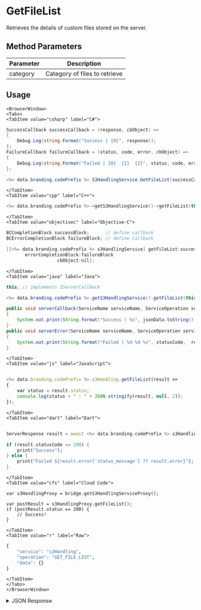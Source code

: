 # GetFileList

Retrieves the details of custom files stored on the server.

<PartialServop service_name="s3Handling" operation_name="GET_FILE_LIST" />

## Method Parameters
Parameter | Description
--------- | -----------
category | Category of files to retrieve

## Usage

```mdx-code-block
<BrowserWindow>
<Tabs>
<TabItem value="csharp" label="C#">
```

```csharp
SuccessCallback successCallback = (response, cbObject) =>
{
    Debug.Log(string.Format("Success | {0}", response));
};
FailureCallback failureCallback = (status, code, error, cbObject) =>
{
    Debug.Log(string.Format("Failed | {0}  {1}  {2}", status, code, error));
};

<%= data.branding.codePrefix %>.S3HandlingService.GetFileList(successCallback, failureCallback);
```

```mdx-code-block
</TabItem>
<TabItem value="cpp" label="C++">
```

```cpp
<%= data.branding.codePrefix %>->getS3HandlingService()->getFileList(this);
```

```mdx-code-block
</TabItem>
<TabItem value="objectivec" label="Objective-C">
```

```objectivec
BCCompletionBlock successBlock;      // define callback
BCErrorCompletionBlock failureBlock; // define callback

[[<%= data.branding.codePrefix %> s3HandlingService] getFileList:successBlock
       errorCompletionBlock:failureBlock
                   cbObject:nil];
```

```mdx-code-block
</TabItem>
<TabItem value="java" label="Java">
```

```java
this; // implements IServerCallback

<%= data.branding.codePrefix %>.getS3HandlingService().getFileList(this);

public void serverCallback(ServiceName serviceName, ServiceOperation serviceOperation, JSONObject jsonData)
{
    System.out.print(String.format("Success | %s", jsonData.toString()));
}
public void serverError(ServiceName serviceName, ServiceOperation serviceOperation, int statusCode, int reasonCode, String jsonError)
{
    System.out.print(String.format("Failed | %d %d %s", statusCode,  reasonCode, jsonError.toString()));
}
```

```mdx-code-block
</TabItem>
<TabItem value="js" label="JavaScript">
```

```javascript

<%= data.branding.codePrefix %>.s3Handling.getFileList(result =>
{
	var status = result.status;
	console.log(status + " : " + JSON.stringify(result, null, 2));
});
```

```mdx-code-block
</TabItem>
<TabItem value="dart" label="Dart">
```

```dart

ServerResponse result = await <%= data.branding.codePrefix %>.s3HandlingService.getFileList();

if (result.statusCode == 200) {
    print("Success");
} else {
    print("Failed ${result.error['status_message'] ?? result.error}");
}
```

```mdx-code-block
</TabItem>
<TabItem value="cfs" label="Cloud Code">
```

```cfscript
var s3HandlingProxy = bridge.getS3HandlingServiceProxy();

var postResult = s3HandlingProxy.getFileList();
if (postResult.status == 200) {
    // Success!
}
```

```mdx-code-block
</TabItem>
<TabItem value="r" label="Raw">
```

```r
{
	"service": "s3Handling",
	"operation": "GET_FILE_LIST",
	"data": {}
}
```

```mdx-code-block
</TabItem>
</Tabs>
</BrowserWindow>
```

<details>
<summary>JSON Response</summary>

```json
{
    "status": 200,
    "data": {
        "fileDetails": [{
            "gameId": "12311331",
            "fileId": "3780516b-14f8-4055-8899-8eaab6ac7e82",
            "shortName": "Test Doc",
            "fileName": "testDoc.txt",
            "type": "g",
            "subType": "cust",
            "category": null,
            "fileSize": 4,
            "dateUploaded": 1437154770000,
            "relativeUrl": "/cust/testDoc.txt",
            "absoluteUrl": "http://api.braincloudservers.com/s3/portal/g/12311331/cust/testDoc.txt",
            "md5Hash": "d41d8cd98f00b204e9800998ecf8427e",
            "md5HashHex" : "b895454d7210f7cb84aab76289ffd39c"
        }]
    }
}
```
</details>


